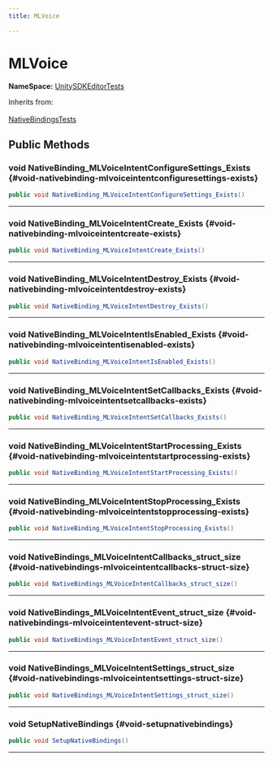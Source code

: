 ```yaml
---
title: MLVoice

---
```


# MLVoice



**NameSpace:** 
[UnitySDKEditorTests](/unity-api/api/UnitySDKEditorTests/UnitySDKEditorTests.md) 





Inherits from: <br></br>[NativeBindingsTests](/unity-api/api/UnitySDKEditorTests/UnitySDKEditorTests.NativeBindingsTests.md)




## Public Methods

### void NativeBinding_MLVoiceIntentConfigureSettings_Exists {#void-nativebinding-mlvoiceintentconfiguresettings-exists}

```csharp
public void NativeBinding_MLVoiceIntentConfigureSettings_Exists()
```






-----------

### void NativeBinding_MLVoiceIntentCreate_Exists {#void-nativebinding-mlvoiceintentcreate-exists}

```csharp
public void NativeBinding_MLVoiceIntentCreate_Exists()
```






-----------

### void NativeBinding_MLVoiceIntentDestroy_Exists {#void-nativebinding-mlvoiceintentdestroy-exists}

```csharp
public void NativeBinding_MLVoiceIntentDestroy_Exists()
```






-----------

### void NativeBinding_MLVoiceIntentIsEnabled_Exists {#void-nativebinding-mlvoiceintentisenabled-exists}

```csharp
public void NativeBinding_MLVoiceIntentIsEnabled_Exists()
```






-----------

### void NativeBinding_MLVoiceIntentSetCallbacks_Exists {#void-nativebinding-mlvoiceintentsetcallbacks-exists}

```csharp
public void NativeBinding_MLVoiceIntentSetCallbacks_Exists()
```






-----------

### void NativeBinding_MLVoiceIntentStartProcessing_Exists {#void-nativebinding-mlvoiceintentstartprocessing-exists}

```csharp
public void NativeBinding_MLVoiceIntentStartProcessing_Exists()
```






-----------

### void NativeBinding_MLVoiceIntentStopProcessing_Exists {#void-nativebinding-mlvoiceintentstopprocessing-exists}

```csharp
public void NativeBinding_MLVoiceIntentStopProcessing_Exists()
```






-----------

### void NativeBindings_MLVoiceIntentCallbacks_struct_size {#void-nativebindings-mlvoiceintentcallbacks-struct-size}

```csharp
public void NativeBindings_MLVoiceIntentCallbacks_struct_size()
```






-----------

### void NativeBindings_MLVoiceIntentEvent_struct_size {#void-nativebindings-mlvoiceintentevent-struct-size}

```csharp
public void NativeBindings_MLVoiceIntentEvent_struct_size()
```






-----------

### void NativeBindings_MLVoiceIntentSettings_struct_size {#void-nativebindings-mlvoiceintentsettings-struct-size}

```csharp
public void NativeBindings_MLVoiceIntentSettings_struct_size()
```






-----------

### void SetupNativeBindings {#void-setupnativebindings}

```csharp
public void SetupNativeBindings()
```






-----------

